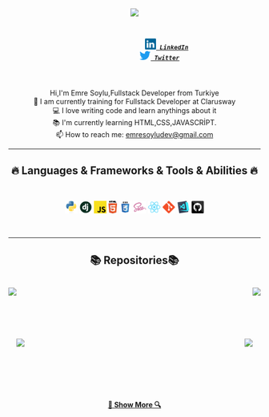 <h1 align="center">
        <a href="https://git.io/typing-svg">
    <img src="https://readme-typing-svg.herokuapp.com/?lines=Hello,+There!+👋;I'm++Emre+Soylu....;Welcome+to+my+profile!&center=true&size=30">
  </a>
      </h1>
      <h5 align="center">
              <code>
                  <a href="https://www.linkedin.com/in/emre-soylu/" title="LinkedIn Profile"><img width="22" src="/img/linkedin.svg"> LinkedIn</a>
              </code>
            <code><a href="https://twitter.com/emresoyludev" title="Twitter Profile"><img width="22" src="/img/Twitter-logo.svg.png"> Twitter</a></code>
     </h5>
     <br>
     <p align="center">
         Hi,I'm Emre Soylu,Fullstack Developer from Turkiye
         <br>
         🔬 I am currently training for Fullstack Developer at Clarusway
         <br>
         💻 I love writing code and learn anythings about it
         <br>
         📚 I'm currently learning HTML,CSS,JAVASCRİPT.
         <br>
         📫 How to reach me: <a href="emresoyludev@gmail.com">emresoyludev@gmail.com</a>
     </p>
     <hr>
     <h2 align="center">🔥 Languages & Frameworks & Tools & Abilities 🔥</h2>
<br>
<p align="center">
    <code><img title="Python" height="25" src="/img/python-original.svg" alt=""></code>
    <code><img title="Django" height="25" src="/img/django.png" alt=""></code>
    <code><img title="Javascript" height="25" src="/img/javascript.svg" alt=""></code>
     <code><img title="HTML5" height="25" src="/img/html5.svg" alt=""></code>
     <code><img title="CSS" height="25" src="/img/css.svg" alt=""></code>
     <code><img title="SASS" height="25" src="/img/sass.svg" alt=""></code>
     <code><img title="React" height="25" src="/img/react-original.svg" alt=""></code>
     <code><img title="Git" height="25" src="/img/git-original.svg" alt=""></code>
    <code><img title="Visual Studio Code" height="25" src="/img/vscode.png" alt=""></code>
    <code><img title="GitHub" height="25" src="/img/github.svg" alt=""></code>
</p>
<br>
<hr>

<h2 align="center"> 📚 Repositories📚</h2>
<br>
<div width="100%" align="center">
    <a align="left" href="https://github.com/soyluemre/Bootstrap-Example" title="Bootstrap-Example"> <img align="left" height="115" src="https://github-readme-stats.vercel.app/api/pin/?username=soyluemre&repo=Bootstrap-Example&theme=react&border_color=61dafb&border_radius=10"></a>
    <a align="right" href="https://github.com/soyluemre/Bootstrap-Example-3/tree/main" title="Bootstrap"><img align="right" height="115" src="https://github-readme-stats.vercel.app/api/pin/?username=soyluemre&repo=Bootstrap-Example-3&theme=react&border_color=61dafb&border_radius=10"></a>
</div>
<br><br><br><br><br><br>
<div width="100%" align="center">
    <a align="left"  href="https://github.com/soyluemre/my-third-bootstrap-page" title="my-third-bootstrap-page"><img align="left" height="115" src="https://github-readme-stats.vercel.app/api/pin/?username=soyluemre&repo=my-third-bootstrap-page&theme=react&border_color=61dafb&border_radius=10"></a>
    <a align="right" href="https://github.com/soyluemre/my-second-boot-page" title="my-second-boot-page"><img align="right" height="115" src="https://github-readme-stats.vercel.app/api/pin/?username=soyluemre&repo=my-second-boot-page&theme=react&border_color=61dafb&border_radius=10"></a>
</div>
<br><br><br><br><br><br>
<h4 align="center">
    <a href="https://github.com/soyluemre?tab=repositories" title="Show Repositories">🔎 Show More 🔍</a>
</h4>
